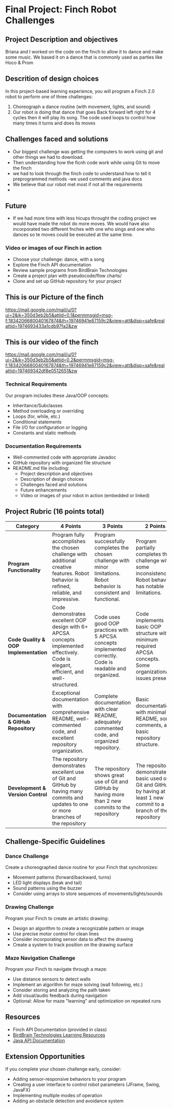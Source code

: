 # Final Project: Finch Robot Challenges

## Project Description and objectives 
Briana and I worked on the code on the finch to allow it to dance and make some music. We based it on a dance that is commonly used as parties like Hoco & Prom 
## Descrition of design choices
In this project-based learning experience, you will program a Finch 2.0 robot to perform one of three challenges:
1. Choreograph a dance routine (with movement, lights, and sound)
2. Our robot is doing that dance that goes Back forward left right for 4 cycles then it will play its song. The code used loops to control how many times it turns and does its moves


##  Challenges faced and solutions
- Our biggest challenge was getting the computers to work using git and other things we had to download.
- Then understanding how the ficnh code work while using Git to move the finch
- we had to look through the finch code to understand how to tell it preprogrammed methods
-we used comments and java docs
- We believe that our robot met most if not all the requirements
- 
## Future   
- If we had more time with less hicups throught the coding project we would have made the robot do more moves. We would have also incorporated two different fnches with one who sings and one who dances so te moves could be executed at the same time.
  
### Video or images of our Finch in action
- Choose your challenge: dance, with a song
- Explore the Finch API documentation
- Review sample programs from BirdBrain Technologies
- Create a project plan with pseudocode/flow charts/
- Clone and set up GitHub repository for your project

## This is our Picture of the finch 
https://mail.google.com/mail/u/0?ui=2&ik=350d3eb2b5&attid=0.1&permmsgid=msg-f:1834206680040167874&th=19746941e87159c2&view=att&disp=safe&realattid=1974693433a1cdb97fa2&zw

## This is our video of the finch
https://mail.google.com/mail/u/0?ui=2&ik=350d3eb2b5&attid=0.2&permmsgid=msg-f:1834206680040167874&th=19746941e87159c2&view=att&disp=safe&realattid=197469342df8e0512651&zw
   
### Technical Requirements
Our program includes these Java/OOP concepts:
- Inheritance/Subclasses
- Method overloading or overriding
- Loops (for, while, etc.)
- Conditional statements
- File I/O for configuration or logging
- Constants and static methods


### Documentation Requirements
- Well-commented code with appropriate Javadoc
- GitHub repository with organized file structure
- README.md file including:
  * Project description and objectives
  * Description of design choices
  * Challenges faced and solutions
  * Future enhancements
  * Video or images of your robot in action (embedded or linked)

## Project Rubric (16 points total)

| Category | 4 Points | 3 Points | 2 Points | 1 Point |
|----------|----------|----------|----------|---------|
| **Program Functionality** | Program fully accomplishes the chosen challenge with additional creative features. Robot behavior is refined, reliable, and impressive. | Program successfully completes the chosen challenge with minor limitations. Robot behavior is consistent and functional. | Program partially completes the challenge with some inconsistencies. Robot behavior has notable limitations. | Program fails to achieve the core objectives of the challenge. |
| **Code Quality & OOP Implementation** | Code demonstrates excellent OOP design with 6+ APCSA concepts implemented effectively. Code is elegant, efficient, and well-structured. | Code uses good OOP practices with 5 APCSA concepts implemented correctly. Code is readable and organized. | Code implements basic OOP structure with minimum required APCSA concepts. Some organizational issues present. | Code lacks proper OOP implementation or has significant structural problems. |
| **Documentation & GitHub Repository** | Exceptional documentation with comprehensive README, well-commented code, and excellent repository organization. | Complete documentation with clear README, adequately commented code, and organized repository. | Basic documentation with minimal README, some comments, and basic repository structure. | Insufficient documentation or poorly organized repository. |
| **Development & Version Control** | The repository demonstrates excellent use of Git and GitHub by having many commits and updates to one or more branches of the repository | The repository shows great use of Git and GitHub by having more than 2 new commits to the repository | The repository demonstrates basic used of Git and GitHub by having at least 1 new commit to a branch of the repository | The repository only have the initial clone of the or no project submitted |

## Challenge-Specific Guidelines

### Dance Challenge
Create a choreographed dance routine for your Finch that synchronizes:
- Movement patterns (forward/backward, turns)
- LED light displays (beak and tail)
- Sound patterns using the buzzer
- Consider using arrays to store sequences of movements/lights/sounds

### Drawing Challenge
Program your Finch to create an artistic drawing:
- Design an algorithm to create a recognizable pattern or image
- Use precise motor control for clean lines
- Consider incorporating sensor data to affect the drawing
- Create a system to track position on the drawing surface

### Maze Navigation Challenge
Program your Finch to navigate through a maze:
- Use distance sensors to detect walls
- Implement an algorithm for maze solving (wall following, etc.)
- Consider storing and analyzing the path taken
- Add visual/audio feedback during navigation
- Optional: Allow for maze "learning" and optimization on repeated runs

## Resources
- Finch API Documentation (provided in class)
- [BirdBrain Technologies Learning Resources](https://learn.birdbraintechnologies.com/finch/java/program/)
- [Java API Documentation](https://docs.oracle.com/en/java/javase/11/docs/api/index.html)

## Extension Opportunities
If you complete your chosen challenge early, consider:
- Adding sensor-responsive behaviors to your program
- Creating a user interface to control robot parameters (JFrame, Swing, JavaFX)
- Implementing multiple modes of operation
- Adding an obstacle detection and avoidance system
